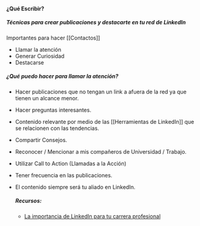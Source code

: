 #### **¿Qué Escribir?**

##### **Técnicas para crear publicaciones y destacarte en tu red de LinkedIn**

Importantes para hacer [[Contactos]]

- Llamar la atención
- Generar Curiosidad
- Destacarse

##### ¿Qué puedo hacer para llamar la atención?
- Hacer publicaciones que no tengan un link a afuera de la red ya que tienen un alcance menor.
- Hacer preguntas interesantes.
- Contenido relevante por medio de las [[Herramientas de LinkedIn]] que se relacionen con las tendencias.
- Compartir Consejos.
- Reconocer / Mencionar a mis compañeros de Universidad / Trabajo.
- Utilizar Call to Action (Llamadas a la Acción)
- Tener frecuencia en las publicaciones.
- El contenido siempre será tu aliado en LinkedIn.
  
  ##### **Recursos:** 
  - [La importancia de LinkedIn para tu carrera profesional](https://www.aluracursos.com/blog/la-importancia-de-linkedIn-para-tu-carrera-profesional)
